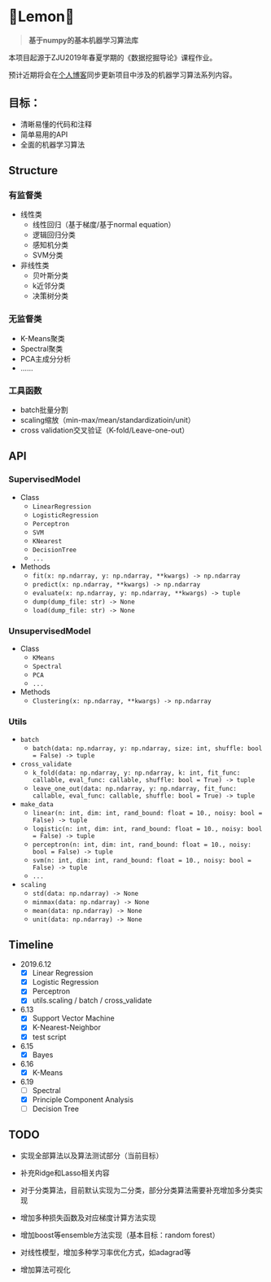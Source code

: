 # 🍋Lemon🍋

> **基于numpy的基本机器学习算法库**

本项目起源于ZJU2019年春夏学期的《数据挖掘导论》课程作业。

预计近期将会在[个人博客](https://riroaki.github.io/)同步更新项目中涉及的机器学习算法系列内容。

## 目标：

- 清晰易懂的代码和注释
- 简单易用的API
- 全面的机器学习算法

## Structure

### 有监督类

- 线性类
  - 线性回归（基于梯度/基于normal equation）
  - 逻辑回归分类
  - 感知机分类
  - SVM分类
- 非线性类
  - 贝叶斯分类
  - k近邻分类
  - 决策树分类

### 无监督类

- K-Means聚类
- Spectral聚类
- PCA主成分分析
- ……

### 工具函数

- batch批量分割
- scaling缩放（min-max/mean/standardizatioin/unit）
- cross validation交叉验证（K-fold/Leave-one-out）

## API

### SupervisedModel

- Class
  - `LinearRegression`
  - `LogisticRegression`
  - `Perceptron`
  - `SVM`
  - `KNearest`
  - `DecisionTree`
  - `...`
- Methods
  - `fit(x: np.ndarray, y: np.ndarray, **kwargs) -> np.ndarray`
  - `predict(x: np.ndarray, **kwargs) -> np.ndarray`
  - `evaluate(x: np.ndarray, y: np.ndarray, **kwargs) -> tuple`
  - `dump(dump_file: str) -> None`
  - `load(dump_file: str) -> None`

### UnsupervisedModel

- Class
  - `KMeans`
  - `Spectral`
  - `PCA`
  - `...`
- Methods
  - `Clustering(x: np.ndarray, **kwargs) -> np.ndarray`

### Utils

- `batch`
  - `batch(data: np.ndarray, y: np.ndarray, size: int, shuffle: bool = False) -> tuple`
- `cross_validate`
  - `k_fold(data: np.ndarray, y: np.ndarray, k: int, fit_func: callable, eval_func: callable, shuffle: bool = True) -> tuple`
  - `leave_one_out(data: np.ndarray, y: np.ndarray, fit_func: callable, eval_func: callable, shuffle: bool = True) -> tuple`
- `make_data`
  - `linear(n: int, dim: int, rand_bound: float = 10., noisy: bool = False) -> tuple`
  - `logistic(n: int, dim: int, rand_bound: float = 10., noisy: bool = False) -> tuple`
  - `perceptron(n: int, dim: int, rand_bound: float = 10., noisy: bool = False) -> tuple`
  - `svm(n: int, dim: int, rand_bound: float = 10., noisy: bool = False) -> tuple`
  - `...`
- `scaling`
  - `std(data: np.ndarray) -> None`
  - `minmax(data: np.ndarray) -> None`
  - `mean(data: np.ndarray) -> None`
  - `unit(data: np.ndarray) -> None`

## Timeline

- 2019.6.12
  - [x] Linear Regression
  - [x] Logistic Regression
  - [x] Perceptron
  - [x] utils.scaling / batch / cross_validate
- 6.13
  - [x] Support Vector Machine
  - [x] K-Nearest-Neighbor
  - [x] test script
- 6.15
  - [x] Bayes
- 6.16
  - [x] K-Means

- 6.19
  - [ ] Spectral
  - [x] Principle Component Analysis
  - [ ] Decision Tree

## TODO

- 实现全部算法以及算法测试部分（当前目标）

- 补充Ridge和Lasso相关内容
- 对于分类算法，目前默认实现为二分类，部分分类算法需要补充增加多分类实现
- 增加多种损失函数及对应梯度计算方法实现
- 增加boost等ensemble方法实现（基本目标：random forest）
- 对线性模型，增加多种学习率优化方式，如adagrad等

- 增加算法可视化